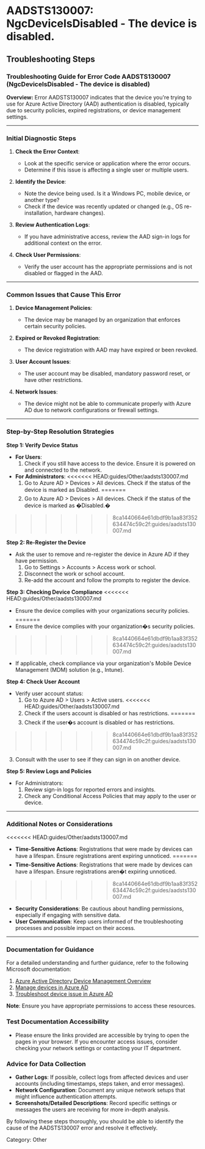 # AADSTS130007: NgcDeviceIsDisabled - The device is disabled.


## Troubleshooting Steps
### Troubleshooting Guide for Error Code AADSTS130007 (NgcDeviceIsDisabled - The device is disabled)

**Overview:**
Error AADSTS130007 indicates that the device you're trying to use for Azure Active Directory (AAD) authentication is disabled, typically due to security policies, expired registrations, or device management settings.

---

### Initial Diagnostic Steps

1. **Check the Error Context**:
   - Look at the specific service or application where the error occurs.
   - Determine if this issue is affecting a single user or multiple users.

2. **Identify the Device**:
   - Note the device being used. Is it a Windows PC, mobile device, or another type?
   - Check if the device was recently updated or changed (e.g., OS re-installation, hardware changes).

3. **Review Authentication Logs**:
   - If you have administrative access, review the AAD sign-in logs for additional context on the error.

4. **Check User Permissions**:
   - Verify the user account has the appropriate permissions and is not disabled or flagged in the AAD.

---

### Common Issues that Cause This Error

1. **Device Management Policies**:
   - The device may be managed by an organization that enforces certain security policies.
   
2. **Expired or Revoked Registration**:
   - The device registration with AAD may have expired or been revoked.

3. **User Account Issues**:
   - The user account may be disabled, mandatory password reset, or have other restrictions.

4. **Network Issues**:
   - The device might not be able to communicate properly with Azure AD due to network configurations or firewall settings.

---

### Step-by-Step Resolution Strategies

**Step 1: Verify Device Status**
- **For Users**:
  1. Check if you still have access to the device. Ensure it is powered on and connected to the network.
- **For Administrators**:
<<<<<<< HEAD:guides/Other/aadsts130007.md
  1. Go to Azure AD > Devices > All devices. Check if the status of the device is marked as Disabled.
=======
  1. Go to Azure AD > Devices > All devices. Check if the status of the device is marked as �Disabled.�
>>>>>>> 8ca1440664e61dbdf9b1aa83f352634474c59c2f:guides/aadsts130007.md

**Step 2: Re-Register the Device**
- Ask the user to remove and re-register the device in Azure AD if they have permission.  
  1. Go to Settings > Accounts > Access work or school.
  2. Disconnect the work or school account.
  3. Re-add the account and follow the prompts to register the device.

**Step 3: Checking Device Compliance**
<<<<<<< HEAD:guides/Other/aadsts130007.md
- Ensure the device complies with your organizations security policies.  
=======
- Ensure the device complies with your organization�s security policies.  
>>>>>>> 8ca1440664e61dbdf9b1aa83f352634474c59c2f:guides/aadsts130007.md
  - If applicable, check compliance via your organization's Mobile Device Management (MDM) solution (e.g., Intune).

**Step 4: Check User Account**
- Verify user account status:
  1. Go to Azure AD > Users > Active users.
<<<<<<< HEAD:guides/Other/aadsts130007.md
  2. Check if the users account is disabled or has restrictions.
=======
  2. Check if the user�s account is disabled or has restrictions.
>>>>>>> 8ca1440664e61dbdf9b1aa83f352634474c59c2f:guides/aadsts130007.md
  3. Consult with the user to see if they can sign in on another device.

**Step 5: Review Logs and Policies**
- For Administrators:
  1. Review sign-in logs for reported errors and insights.
  2. Check any Conditional Access Policies that may apply to the user or device.

---

### Additional Notes or Considerations

<<<<<<< HEAD:guides/Other/aadsts130007.md
- **Time-Sensitive Actions**: Registrations that were made by devices can have a lifespan. Ensure registrations arent expiring unnoticed.
=======
- **Time-Sensitive Actions**: Registrations that were made by devices can have a lifespan. Ensure registrations aren�t expiring unnoticed.
>>>>>>> 8ca1440664e61dbdf9b1aa83f352634474c59c2f:guides/aadsts130007.md
- **Security Considerations**: Be cautious about handling permissions, especially if engaging with sensitive data.
- **User Communication**: Keep users informed of the troubleshooting processes and possible impact on their access.

---

### Documentation for Guidance

For a detailed understanding and further guidance, refer to the following Microsoft documentation:

1. [Azure Active Directory Device Management Overview](https://docs.microsoft.com/en-us/azure/active-directory/devices/overview)
2. [Manage devices in Azure AD](https://docs.microsoft.com/en-us/azure/active-directory/devices/devicemanagement)
3. [Troubleshoot device issue in Azure AD](https://docs.microsoft.com/en-us/azure/active-directory/devices/troubleshoot)

**Note**: Ensure you have appropriate permissions to access these resources.

### Test Documentation Accessibility
- Please ensure the links provided are accessible by trying to open the pages in your browser. If you encounter access issues, consider checking your network settings or contacting your IT department.

### Advice for Data Collection

- **Gather Logs**: If possible, collect logs from affected devices and user accounts (including timestamps, steps taken, and error messages).
- **Network Configuration**: Document any unique network setups that might influence authentication attempts.
- **Screenshots/Detailed Descriptions**: Record specific settings or messages the users are receiving for more in-depth analysis.

By following these steps thoroughly, you should be able to identify the cause of the AADSTS130007 error and resolve it effectively.

Category: Other